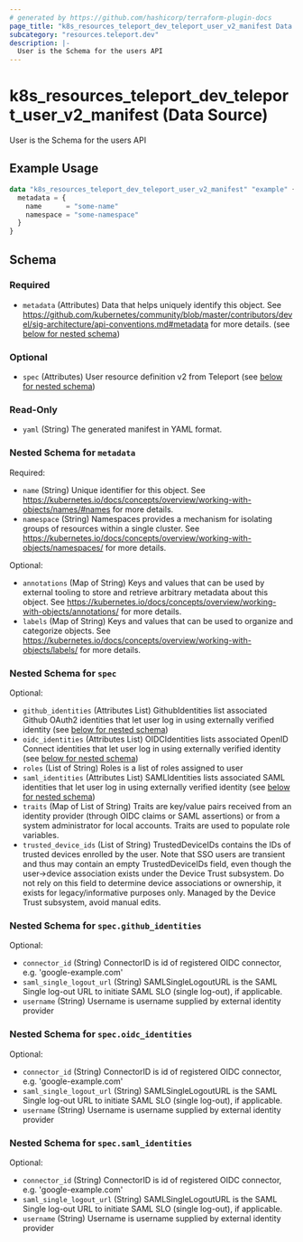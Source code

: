 ```yaml
---
# generated by https://github.com/hashicorp/terraform-plugin-docs
page_title: "k8s_resources_teleport_dev_teleport_user_v2_manifest Data Source - terraform-provider-k8s"
subcategory: "resources.teleport.dev"
description: |-
  User is the Schema for the users API
---
```


# k8s_resources_teleport_dev_teleport_user_v2_manifest (Data Source)

User is the Schema for the users API

## Example Usage

```terraform
data "k8s_resources_teleport_dev_teleport_user_v2_manifest" "example" {
  metadata = {
    name      = "some-name"
    namespace = "some-namespace"
  }
}
```

<!-- schema generated by tfplugindocs -->
## Schema

### Required

- `metadata` (Attributes) Data that helps uniquely identify this object. See https://github.com/kubernetes/community/blob/master/contributors/devel/sig-architecture/api-conventions.md#metadata for more details. (see [below for nested schema](#nestedatt--metadata))

### Optional

- `spec` (Attributes) User resource definition v2 from Teleport (see [below for nested schema](#nestedatt--spec))

### Read-Only

- `yaml` (String) The generated manifest in YAML format.

<a id="nestedatt--metadata"></a>
### Nested Schema for `metadata`

Required:

- `name` (String) Unique identifier for this object. See https://kubernetes.io/docs/concepts/overview/working-with-objects/names/#names for more details.
- `namespace` (String) Namespaces provides a mechanism for isolating groups of resources within a single cluster. See https://kubernetes.io/docs/concepts/overview/working-with-objects/namespaces/ for more details.

Optional:

- `annotations` (Map of String) Keys and values that can be used by external tooling to store and retrieve arbitrary metadata about this object. See https://kubernetes.io/docs/concepts/overview/working-with-objects/annotations/ for more details.
- `labels` (Map of String) Keys and values that can be used to organize and categorize objects. See https://kubernetes.io/docs/concepts/overview/working-with-objects/labels/ for more details.


<a id="nestedatt--spec"></a>
### Nested Schema for `spec`

Optional:

- `github_identities` (Attributes List) GithubIdentities list associated Github OAuth2 identities that let user log in using externally verified identity (see [below for nested schema](#nestedatt--spec--github_identities))
- `oidc_identities` (Attributes List) OIDCIdentities lists associated OpenID Connect identities that let user log in using externally verified identity (see [below for nested schema](#nestedatt--spec--oidc_identities))
- `roles` (List of String) Roles is a list of roles assigned to user
- `saml_identities` (Attributes List) SAMLIdentities lists associated SAML identities that let user log in using externally verified identity (see [below for nested schema](#nestedatt--spec--saml_identities))
- `traits` (Map of List of String) Traits are key/value pairs received from an identity provider (through OIDC claims or SAML assertions) or from a system administrator for local accounts. Traits are used to populate role variables.
- `trusted_device_ids` (List of String) TrustedDeviceIDs contains the IDs of trusted devices enrolled by the user. Note that SSO users are transient and thus may contain an empty TrustedDeviceIDs field, even though the user->device association exists under the Device Trust subsystem. Do not rely on this field to determine device associations or ownership, it exists for legacy/informative purposes only. Managed by the Device Trust subsystem, avoid manual edits.

<a id="nestedatt--spec--github_identities"></a>
### Nested Schema for `spec.github_identities`

Optional:

- `connector_id` (String) ConnectorID is id of registered OIDC connector, e.g. 'google-example.com'
- `saml_single_logout_url` (String) SAMLSingleLogoutURL is the SAML Single log-out URL to initiate SAML SLO (single log-out), if applicable.
- `username` (String) Username is username supplied by external identity provider


<a id="nestedatt--spec--oidc_identities"></a>
### Nested Schema for `spec.oidc_identities`

Optional:

- `connector_id` (String) ConnectorID is id of registered OIDC connector, e.g. 'google-example.com'
- `saml_single_logout_url` (String) SAMLSingleLogoutURL is the SAML Single log-out URL to initiate SAML SLO (single log-out), if applicable.
- `username` (String) Username is username supplied by external identity provider


<a id="nestedatt--spec--saml_identities"></a>
### Nested Schema for `spec.saml_identities`

Optional:

- `connector_id` (String) ConnectorID is id of registered OIDC connector, e.g. 'google-example.com'
- `saml_single_logout_url` (String) SAMLSingleLogoutURL is the SAML Single log-out URL to initiate SAML SLO (single log-out), if applicable.
- `username` (String) Username is username supplied by external identity provider
